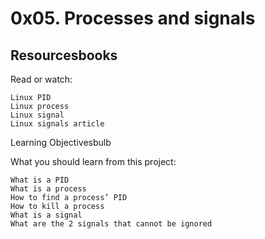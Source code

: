 # 0x05. Processes and signals
## Resourcesbooks

Read or watch:

    Linux PID
    Linux process
    Linux signal
    Linux signals article

Learning Objectivesbulb

What you should learn from this project:

    What is a PID
    What is a process
    How to find a process’ PID
    How to kill a process
    What is a signal
    What are the 2 signals that cannot be ignored

